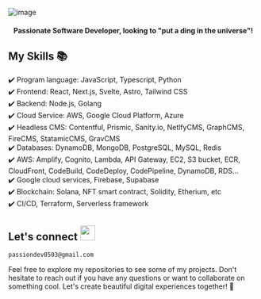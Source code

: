 ![image](https://github.com/passiondev0503/passiondev0503/assets/122473815/481bac53-e294-4dc7-8e60-e9e5c6455364)<h4 align="center"> Passionate Software Developer, looking to "put a ding in the universe"! </h4>

## My Skills 📚

✔️ Program language: JavaScript, Typescript, Python \
✔️ Frontend: React, Next.js, Svelte, Astro, Tailwind CSS \
✔️ Backend: Node.js, Golang \
✔️ Cloud Service: AWS, Google Cloud Platform, Azure \
✔️ Headless CMS: Contentful, Prismic, Sanity.io, NetlfyCMS, GraphCMS, FireCMS, StatamicCMS, GravCMS \
✔️ Databases: DynamoDB, MongoDB, PostgreSQL, MySQL, Redis \
✔️ AWS: Amplify, Cognito, Lambda, API Gateway, EC2, S3 bucket, ECR, CloudFront, CodeBuild, CodeDeploy, CodePipeline, DynamoDB, RDS… \
✔️ Google cloud services, Firebase, Supabase \
✔️ Blockchain: Solana, NFT smart contract, Solidity, Etherium, etc \
✔️ CI/CD, Terraform, Serverless framework

## Let's connect <a href="mailto:passiondev0503@gmail.com"><img width="30px" src="https://upload.wikimedia.org/wikipedia/commons/7/7e/Gmail_icon_%282020%29.svg"/></a>

    passiondev0503@gmail.com

Feel free to explore my repositories to see some of my projects. Don't hesitate to reach out if you have any questions or want to collaborate on something cool. Let's create beautiful digital experiences together! 🚀
